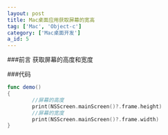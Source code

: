 ```yaml
---
layout: post
title: Mac桌面应用获取屏幕的宽高
tag: ['Mac', 'Object-c']
category: ['Mac桌面开发']
a_id: 5
---
```

	
###前言
	获取屏幕的高度和宽度

###代码
```swift
func demo()
{
    	//屏幕的高度
    	print(NSScreen.mainScreen()?.frame.height)
    	//屏幕的宽度
    	print(NSScreen.mainScreen()?.frame.width)
}
```
